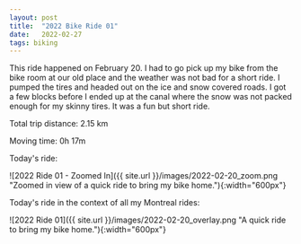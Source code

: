 ```yaml
---
layout: post
title:  "2022 Bike Ride 01"
date:   2022-02-27
tags: biking
---
```


This ride happened on February 20. I had to go pick up my bike from the bike room at our old place and the weather was not bad for a short ride. I pumped the tires and headed out on the ice and snow covered roads. I got a few blocks before I ended up at the canal where the snow was not packed enough for my skinny tires. It was a fun but short ride.

Total trip distance: 2.15 km

Moving time: 0h 17m

Today's ride:

![2022 Ride 01 - Zoomed In]({{ site.url }}/images/2022-02-20_zoom.png "Zoomed in view of a quick ride to bring my bike home."){:width="600px"}

Today's ride in the context of all my Montreal rides:

![2022 Ride 01]({{ site.url }}/images/2022-02-20_overlay.png "A quick ride to bring my bike home."){:width="600px"}

